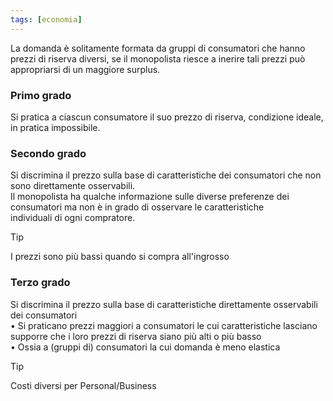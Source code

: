 ```yaml
---
tags: [economia]
---
```

La domanda è solitamente formata da gruppi di consumatori che hanno prezzi di riserva diversi, se il monopolista riesce a inerire tali prezzi può appropriarsi di un maggiore surplus.

### Primo grado

Si pratica a ciascun consumatore il suo prezzo di riserva, condizione ideale, in pratica impossibile.

### Secondo grado

Si discrimina il prezzo sulla base di caratteristiche dei consumatori che  non sono direttamente osservabili.  
Il monopolista ha qualche informazione sulle diverse preferenze dei  
consumatori ma non è in grado di osservare le caratteristiche  
individuali di ogni compratore. 

>[!tip]
>I prezzi sono più bassi quando si compra all'ingrosso


### Terzo grado

Si discrimina il prezzo sulla base di caratteristiche direttamente osservabili dei consumatori  
	• Si praticano prezzi maggiori a consumatori le cui caratteristiche lasciano supporre che i loro prezzi di riserva siano più alti o più basso  
	•  Ossia a (gruppi di) consumatori la cui domanda è meno elastica

>[!tip]
>Costi diversi per Personal/Business

